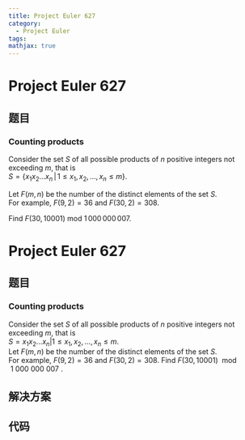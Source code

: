 ```yaml
---
title: Project Euler 627
category:
  - Project Euler
tags:
mathjax: true
---
```

<escape><!-- more --></escape>
    
# Project Euler 627
## 题目
### Counting products


Consider the set $S$ of all possible products of $n$ positive integers not exceeding $m$, that is<br /> 
$S=\{ x_1x_2\dots x_n \, | \, 1 \le x_1, x_2, \dots, x_n \le m \}$.<br />

Let $F(m,n)$ be the number of the distinct elements of the set $S$.<br />
For example, $F(9, 2) = 36$ and $F(30,2)=308$.

Find $F(30, 10001)\text{ mod }1\,000\,000\,007$.


# Project Euler 627
## 题目
### Counting products

Consider the set $S$  of all possible products of $n$ positive integers not exceeding $m$, that is<br>$S={x_1x_2\ldots x_n|1\le x_1,x_2,\ldots,x_n\le m}.$<br>Let $F(m,n)$ be the number of the distinct elements of the set $S$.<br>For example, $F(9,2)=36$ and $F(30,2)=308$.
Find $F(30,10001) \mod 1\ 000\ 000\ 007$ .


## 解决方案


## 代码


